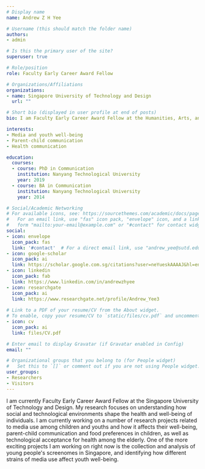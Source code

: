 ```yaml
---
# Display name
name: Andrew Z H Yee

# Username (this should match the folder name)
authors:
- admin

# Is this the primary user of the site?
superuser: true

# Role/position
role: Faculty Early Career Award Fellow

# Organizations/Affiliations
organizations:
- name: Singapore University of Technology and Design
  url: ""

# Short bio (displayed in user profile at end of posts)
bio: I am Faculty Early Career Award Fellow at the Humanities, Arts, and Social Sciences department in the Singapore University of Technology Design. My primary research interest involve parent-child communication, health communication, and youth media use and well-being.

interests:
- Media and youth well-being
- Parent-child communication
- Health communication

education:
  courses:
  - course: PhD in Communication
    institution: Nanyang Technological University
    year: 2019
  - course: BA in Communication
    institution: Nanyang Technological University
    year: 2014

# Social/Academic Networking
# For available icons, see: https://sourcethemes.com/academic/docs/page-builder/#icons
#   For an email link, use "fas" icon pack, "envelope" icon, and a link in the
#   form "mailto:your-email@example.com" or "#contact" for contact widget.
social:
- icon: envelope
  icon_pack: fas
  link: '#contact'  # For a direct email link, use "andrew_yee@sutd.edu.sg".
- icon: google-scholar
  icon_pack: ai
  link: https://scholar.google.com.sg/citations?user=neYueskAAAAJ&hl=en
- icon: linkedin
  icon_pack: fab
  link: https://www.linkedin.com/in/andrewzhyee
- icon: researchgate
  icon_pack: ai
  link: https://www.researchgate.net/profile/Andrew_Yee3
  
# Link to a PDF of your resume/CV from the About widget.
# To enable, copy your resume/CV to `static/files/cv.pdf` and uncomment the lines below. 
- icon: cv
  icon_pack: ai
  link: files/CV.pdf

# Enter email to display Gravatar (if Gravatar enabled in Config)
email: ""

# Organizational groups that you belong to (for People widget)
#   Set this to `[]` or comment out if you are not using People widget.
user_groups:
- Researchers
- Visitors
---
```

I am currently Faculty Early Career Award Fellow at the Singapore University of Technology and Design. My research focuses on understanding how social and technological environments shape the health and well-being of individuals. I am currently working on a number of research projects related to media use among children and youths and how it affects their well-being, parent-child communication and food preferences in children, as well as technological acceptance for health among the elderly. One of the more exciting projects I am working on right now is the collection and analysis of young people's screenomes in Singapore, and identifying how different strains of media use affect youth well-being.
